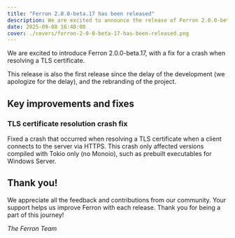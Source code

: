 ```yaml
---
title: "Ferron 2.0.0-beta.17 has been released"
description: We are excited to announce the release of Ferron 2.0.0-beta.17. This release brings a fix for a crash when resolving a TLS certificate.
date: 2025-09-08 16:40:00
cover: ./covers/ferron-2-0-0-beta-17-has-been-released.png
---
```


We are excited to introduce Ferron 2.0.0-beta.17, with a fix for a crash when resolving a TLS certificate.

This release is also the first release since the delay of the development (we apologize for the delay), and the rebranding of the project.

## Key improvements and fixes

### TLS certificate resolution crash fix

Fixed a crash that occurred when resolving a TLS certificate when a client connects to the server via HTTPS. This crash only affected versions compiled with Tokio only (no Monoio), such as prebuilt executables for Windows Server.

## Thank you!

We appreciate all the feedback and contributions from our community. Your support helps us improve Ferron with each release. Thank you for being a part of this journey!

_The Ferron Team_
